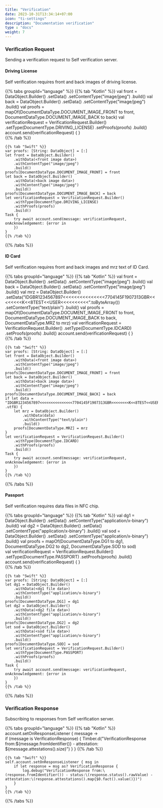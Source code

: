 ```yaml
---
title: "Verification"
date: 2023-10-31T13:34:14+07:00
icon: "ti-settings"
description: "Documentation verification"
type : "docs"
weight: 7
---
```


### Verification Request
Sending a verification request to Self verification server.

#### Driving License
Self verification requires front and back images of driving license.

{{% tabs groupId="language" %}}
    {{% tab "Kotlin" %}}
    val front = DataObject.Builder()
        .setData(<front image bytes>)
        .setContentType("image/jpeg")
        .build()
    val back = DataObject.Builder()
        .setData(<back image bytes>)
        .setContentType("image/jpeg")
        .build()
    val proofs = mapOf(DocumentDataType.DOCUMENT_IMAGE_FRONT to front,
                        DocumentDataType.DOCUMENT_IMAGE_BACK to back)
    val verificationRequest = VerificationRequest.Builder()
        .setType(DocumentType.DRIVING_LICENSE)
        .setProofs(proofs)
        .build()
    account.send(verificationRequest) { }    
    {{% /tab %}}

    {{% tab "Swift" %}}
    var proofs: [String: DataObject] = [:]    
    let front = DataObject.Builder()
        .withData(<front image data>)
        .withContentType("image/jpeg")
        .build()
    proofs[DocumentDataType.DOCUMENT_IMAGE_FRONT] = front
    let back = DataObject.Builder()
        .withData(<back image data>)
        .withContentType("image/jpeg")
        .build()
    proofs[DocumentDataType.DOCUMENT_IMAGE_BACK] = back    
    let verificationRequest = VerificationRequest.Builder()
        .withType(DocumentType.DRIVING_LICENSE)
        .withProofs(proofs)
        .build()
    Task {
        try await account.send(message: verificationRequest, onAcknowledgement: {error in
        })
    }
    {{% /tab %}}    
{{% /tabs %}}

#### ID Card
Self verification requires front and back images and mrz text of ID Card.

{{% tabs groupId="language" %}}
    {{% tab "Kotlin" %}}
    val front = DataObject.Builder()
        .setData(<front image bytes>)
        .setContentType("image/jpeg")
        .build()
    val back = DataObject.Builder()
        .setData(<back image bytes>)
        .setContentType("image/jpeg")
        .build()
    val mrz = DataObject.Builder()
        .setData("IDGBR1234567897<<<<<<<<<<<<<<<7704145F1907313GBR<<<<<<<<K<<8TEST<<USER<<<<<<<<<<".toByteArray())
        .setContentType("text/plain")
        .build()
    val proofs = mapOf(DocumentDataType.DOCUMENT_IMAGE_FRONT to front,
                        DocumentDataType.DOCUMENT_IMAGE_BACK to back,
                        DocumentDataType.MRZ to mrz)
    val verificationRequest = VerificationRequest.Builder()
        .setType(DocumentType.IDCARD)
        .setProofs(proofs)
        .build()
    account.send(verificationRequest) { }    
    {{% /tab %}}

    {{% tab "Swift" %}}
    var proofs: [String: DataObject] = [:]    
    let front = DataObject.Builder()
        .withData(<front image data>)
        .withContentType("image/jpeg")
        .build()
    proofs[DocumentDataType.DOCUMENT_IMAGE_FRONT] = front
    let back = DataObject.Builder()
        .withData(<back image data>)
        .withContentType("image/jpeg")
        .build()
    proofs[DocumentDataType.DOCUMENT_IMAGE_BACK] = back    
    if let data = "IDGBR1234567897<<<<<<<<<<<<<<<7704145F1907313GBR<<<<<<<<K<<8TEST<<USER<<<<<<<<<<".data(using: .utf8) {
        let mrz = DataObject.Builder()
            .withData(data)
            .withContentType("text/plain")
            .build()
        proofs[DocumentDataType.MRZ] = mrz
    }
    let verificationRequest = VerificationRequest.Builder()
        .withType(DocumentType.IDCARD)
        .withProofs(proofs)
        .build()
    Task {
        try await account.send(message: verificationRequest, onAcknowledgement: {error in
        })
    }
    {{% /tab %}}    
{{% /tabs %}}

#### Passport
Self verification requires data files in NFC chip.

{{% tabs groupId="language" %}}
    {{% tab "Kotlin" %}}
    val dg1 = DataObject.Builder()
        .setData(<dg1 file bytes>)
        .setContentType("application/x-binary")
        .build()
    val dg2 = DataObject.Builder()
        .setData(<dg2 file bytes>)
        .setContentType("application/x-binary")
        .build()
    val sod = DataObject.Builder()
        .setData(<sod file bytes>)
        .setContentType("application/x-binary")
        .build()
    val proofs = mapOf(DocumentDataType.DG1 to dg1,
        DocumentDataType.DG2 to dg2,
        DocumentDataType.SOD to sod)            
    val verificationRequest = VerificationRequest.Builder()
        .setType(DocumentType.PASSPORT)
        .setProofs(proofs)
        .build()
    account.send(verificationRequest) { }    
    {{% /tab %}}

    {{% tab "Swift" %}}
    var proofs: [String: DataObject] = [:]    
    let dg1 = DataObject.Builder()
        .withData(<dg1 file data>)
        .withContentType("application/x-binary")
        .build()
    proofs[DocumentDataType.DG1] = dg1
    let dg2 = DataObject.Builder()
        .withData(<dg2 file data>)
        .withContentType("application/x-binary")
        .build()
    proofs[DocumentDataType.DG2] = dg2
    let sod = DataObject.Builder()
        .withData(<sod file data>)
        .withContentType("application/x-binary")
        .build()
    proofs[DocumentDataType.SOD] = sod
    let verificationRequest = VerificationRequest.Builder()
        .withType(DocumentType.PASSPORT)
        .withProofs(proofs)
        .build()
    Task {
        try await account.send(message: verificationRequest, onAcknowledgement: {error in
        })
    }
    {{% /tab %}}    
{{% /tabs %}}

### Verification Response
Subscribing to responses from Self verification server.

{{% tabs groupId="language" %}}
    {{% tab "Kotlin" %}}
    account.setOnResponseListener { message ->        
        if (message is VerificationResponse) {
            Timber.d("VerificationResponse from:${message.fromIdentifier()} - attestation: ${message.attestations().size}")
        }
    }
    {{% /tab %}}

    {{% tab "Swift" %}}
    self.account.setOnResponseListener { msg in        
        if let response = msg as? VerificationResponse {
            log.debug("VerificationResponse from:\(response.fromIdentifier()) - status:\(response.status().rawValue) - attestation:\(response.attestations().map{$0.fact().value()})")
        }
    }
    {{% /tab %}}    
{{% /tabs %}}
